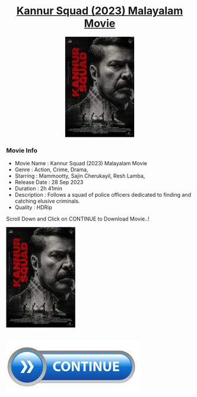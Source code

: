 <h1 align="center">
<a href="https://github.com/MAXPy-IND/MCM-Kannur-Squad">Kannur Squad (2023) Malayalam Movie</a>
</h1>

<p align="center">
<img style="width:280; height:300;" src="ksposter.jpg">
</p>

### Movie Info

* Movie Name	 : Kannur Squad (2023) Malayalam Movie
* Genre	       : Action, Crime, Drama,
* Starring	   : Mammootty, Sajin Cherukayil, Resh Lamba,
* Release Date : 28 Sep 2023
* Duration	   : 2h 41min
* Description	 : Follows a squad of police officers dedicated to finding and catching elusive criminals.
* Quality	     : HDRip

Scroll Down and Click on CONTINUE to Download Movie..!


<p align="left">
<img src="ksposter.jpg">
</p>






<p>
<br>
<a href="https://m.playtamil.com.lc/file/14176/Kannur-squad-2023-malayalam-full-movie-hdrip.mp4.html">
  <img src="continue.jpg" alt="Continue">
</a>
</p>
